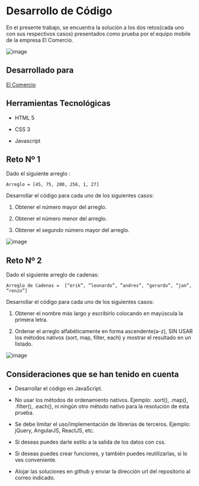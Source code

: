 # Desarrollo de Código

En el presente trabajo, se encuentra la solución a los dos retos(cada uno con sus respectivos casos) presentados como prueba por el equipo mobile de la empresa El Comercio.

![image](https://user-images.githubusercontent.com/32301650/39734443-044b04a6-523d-11e8-9629-17c78bdea839.png)

## Desarrollado para

[El Comercio](https://elcomercio.pe/)

## Herramientas Tecnológicas

* HTML 5

* CSS 3

* Javascript

## Reto Nº 1

Dado el siguiente arreglo :

```Arreglo = [45, 75, 200, 256, 1, 27]```

Desarrollar el código para cada uno de los siguientes casos:

1. Obtener el número mayor del arreglo.

2. Obtener el número menor del arreglo.

3. Obtener el segundo número mayor del arreglo.

![image](https://user-images.githubusercontent.com/32301650/39734519-41b6af5c-523d-11e8-99f7-39ba40b69be7.png)

## Reto Nº 2

Dado el siguiente arreglo de cadenas:

```Arreglo de Cadenas =  [“erik”, ”leonardo”, ”andres”, “gerardo”, ”jan”, “renzo”]```

Desarrollar el código para cada uno de los siguientes casos:

1. Obtener el nombre más largo y escribirlo colocando en mayúscula la primera letra.

2. Ordenar el arreglo alfabéticamente en forma ascendente(a-z), SIN USAR los métodos nativos (sort, map, filter, each) y mostrar el resultado en un listado.

![image](https://user-images.githubusercontent.com/32301650/39734477-1db51314-523d-11e8-8633-a44215ecae77.png)

## Consideraciones que se han tenido en cuenta

* Desarrollar el código en JavaScript.

* No usar los métodos de ordenamiento nativos. Ejemplo: .sort(), .map(), .filter(), .each(), ni ningún otro método nativo para la resolución de esta prueba.

* Se debe limitar el uso/implementación de librerías de terceros. Ejemplo: jQuery, AngularJS, ReactJS, etc.

* Si deseas puedes darle estilo a la salida de los datos con css.

* Si deseas puedes crear funciones, y también puedes reutilizarlas, si lo ves conveniente.

* Alojar las soluciones en github y enviar la dirección url del repositorio al correo indicado.